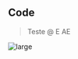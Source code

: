 

## Code
> Teste @ E AE

![large](http://35.90.20.195:8000/c4-model-service-test/code/diagram1.png)